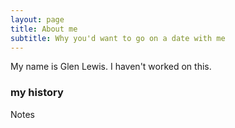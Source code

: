 ```yaml
---
layout: page
title: About me
subtitle: Why you'd want to go on a date with me
---
```


My name is Glen Lewis. I haven't worked on this.

### my history

Notes
